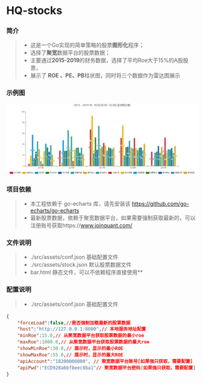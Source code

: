 # HQ-stocks

### 简介

>* 这是一个Go实现的简单策略的股票**图形化**程序；
>* 选择了**聚宽**数据平台的股票数据；
>* 主要通过**2015-2019**的财务数据，选择了平均Roe大于15%的A股股票，
>* 展示了 **ROE 、PE、PB**柱状图，同时将三个数据作为雷达图展示

### 示例图

![ROE](.\src\assets\ROE.png)


### 项目依赖
>* 本工程依赖于 go-echarts 库，请先安装该 https://github.com/go-echarts/go-echarts
>* 最新股票数据，依赖于聚宽数据平台，如果需要强制获取最新的，可以注册账号获取https://www.joinquant.com/ 


### 文件说明
>* ./src/assets/conf.json 基础配置文件
>* ./src/assets/stock.json 默认股票数据文件
>* bar.html 静态文件，可以不依赖程序直接使用**

### 配置说明
>* ./src/assets/conf.json 基础配置文件
``` json
{
    "forceLoad":false,//是否强制加载最新的股票数据
    "host":"http://127.0.0.1:8080",// 本地服务地址配置
    "minRoe":15.0,// 从聚宽数据平台获取股票数据的最小roe
    "maxRoe":1000.0,// 从聚宽数据平台获取股票数据的最大roe
    "showMinRoe":30.0,// 展示时，显示的最小ROE
    "showMaxRoe":55.0,// 展示时，显示的最大ROE
    "apiAccount":"18200000000", // 聚宽数据平台账号[如果强只获取，需要配置]
    "apiPwd":"ECD928a6bf8eec8ba1"// 聚宽数据平台密码[如果强只获取，需要配置]
}
```

